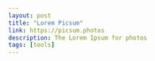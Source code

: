 ```yaml
---
layout: post
title: "Lorem Picsum"
link: https://picsum.photos
description: The Lorem Ipsum for photos
tags: [tools]
---
```

